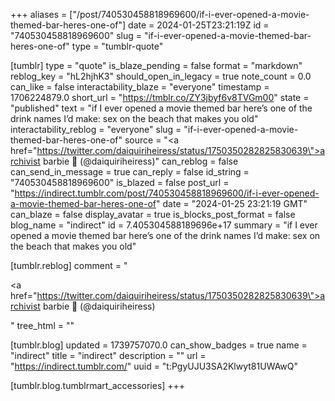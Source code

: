 +++
aliases = ["/post/740530458818969600/if-i-ever-opened-a-movie-themed-bar-heres-one-of"]
date = 2024-01-25T23:21:19Z
id = "740530458818969600"
slug = "if-i-ever-opened-a-movie-themed-bar-heres-one-of"
type = "tumblr-quote"

[tumblr]
type = "quote"
is_blaze_pending = false
format = "markdown"
reblog_key = "hL2hjhK3"
should_open_in_legacy = true
note_count = 0.0
can_like = false
interactability_blaze = "everyone"
timestamp = 1706224879.0
short_url = "https://tmblr.co/ZY3jbyf6v8TVGm00"
state = "published"
text = "if I ever opened a movie themed bar here’s one of the drink names I’d make: sex on the beach that makes you old"
interactability_reblog = "everyone"
slug = "if-i-ever-opened-a-movie-themed-bar-heres-one-of"
source = "<a href=\"https://twitter.com/daiquiriheiress/status/1750350282825830639\">archivist barbie 💌 (@daiquiriheiress)</a>"
can_reblog = false
can_send_in_message = true
can_reply = false
id_string = "740530458818969600"
is_blazed = false
post_url = "https://indirect.tumblr.com/post/740530458818969600/if-i-ever-opened-a-movie-themed-bar-heres-one-of"
date = "2024-01-25 23:21:19 GMT"
can_blaze = false
display_avatar = true
is_blocks_post_format = false
blog_name = "indirect"
id = 7.405304588189696e+17
summary = "if I ever opened a movie themed bar here’s one of the drink names I’d make: sex on the beach that makes you old"

[tumblr.reblog]
comment = "<p><a href=\"https://twitter.com/daiquiriheiress/status/1750350282825830639\">archivist barbie 💌 (@daiquiriheiress)</a></p>"
tree_html = ""

[tumblr.blog]
updated = 1739757070.0
can_show_badges = true
name = "indirect"
title = "indirect"
description = ""
url = "https://indirect.tumblr.com/"
uuid = "t:PgyUJU3SA2Klwyt81UWAwQ"

[tumblr.blog.tumblrmart_accessories]
+++
